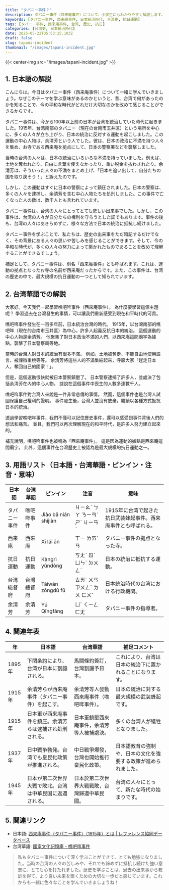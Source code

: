 ```yaml
---
title: "タパニー事件？"
description: タパニー事件（西来庵事件）について、小学生にもわかりやすく解説します。日本統治時代の台湾で起きた悲しい出来事を学びましょう。
keywords: [タパニー事件, 西来庵事件, 日本統治時代, 台湾史, 抗日運動]
tags: [タパニー事件, 西来庵事件, 台湾, 歴史, 抗日]
categories: [台湾史, 日本統治時代]
date: 2025-05-22T05:53:25.103Z
draft: false
slug: tapani-incident
thumbnail: "/images/tapani-incident.jpg"
---
```


{{< center-img src="/images/tapani-incident.jpg" >}}

## 1. 日本語の解説

こんにちは。今日はタパニー事件（西来庵事件）について一緒に学んでいきましょう。なぜこのテーマを学ぶ意味があるのかというと、昔、台湾で何があったのかを知ることで、今の平和な時代がどれだけ大切なのかを改めて感じることができるからです。

タパニー事件は、今から100年以上前の日本が台湾を統治していた時代に起きました。1915年、台湾南部のタパニー（現在の台南市玉井区）という場所を中心に、多くの人々が立ち上がり、日本の統治に反対する運動を起こしました。この運動の中心人物は、余清芳という人でした。彼は、日本の政治に不満を持つ人々を集め、お寺である西来庵を拠点にして、日本の警察署などを襲撃しました。

当時の台湾の人々は、日本の統治にいろいろな不満を持っていました。例えば、土地を奪われたり、自由に言葉を使えなかったり、重い税金を払わされたり。余清芳は、そういった人々の不満をまとめ上げ、「日本を追い出して、自分たちの国を取り戻そう！」と訴えたのです。

しかし、この運動はすぐに日本の警察によって鎮圧されました。日本の警察は、多くの人々を逮捕し、余清芳を含む中心人物たちを処刑しました。この事件で亡くなった人の数は、数千人とも言われています。

タパニー事件は、台湾の人々にとってとても悲しい出来事でした。しかし、この事件は、台湾の人々が自分たちの権利を守ろうとした証でもあります。事件の後も、台湾の人々はあきらめずに、様々な方法で日本の統治に抵抗し続けました。

タパニー事件を学ぶことで、私たちは、歴史の出来事をただ暗記するだけでなく、その背景にある人々の思いや苦しみを感じることができます。そして、今の平和な時代が、多くの人々の努力によって築かれたものであることを改めて理解することができるでしょう。

補足として、タパニー事件は、別名「西来庵事件」とも呼ばれます。これは、運動の拠点となったお寺の名前が西来庵だったからです。また、この事件は、台湾の歴史の中で、最大規模の抗日運動の一つとして知られています。

## 2. 台湾華語での解説

大家好。今天我們一起學習噍吧哖事件（西來庵事件）。 為什麼要學習這個主題呢？ 學習過去在台灣發生的事情，可以讓我們重新感受到現在和平時代的可貴。

噍吧哖事件發生在一百多年前，日本統治台灣的時代。 1915年，以台灣南部的噍吧哖（現在的台南市玉井區）為中心，許多人起義反抗日本的統治。 這個運動的中心人物是余清芳。 他聚集了對日本政治不滿的人們，以西來庵這間廟宇為據點，襲擊了日本警察局等地。

當時的台灣人對日本的統治有很多不滿。 例如，土地被奪走、不能自由地使用語言、被課徵重稅等等。 余清芳將這些人的不滿集結起來，呼籲大家「趕走日本人，奪回自己的國家！」。

但是，這個運動很快就被日本警察鎮壓了。 日本警察逮捕了許多人，並處決了包括余清芳在內的中心人物。 據說在這個事件中喪生的人數多達數千人。

噍吧哖事件對台灣人來說是一件非常悲傷的事情。 然而，這個事件也是台灣人試圖保護自己權利的證明。 事件發生後，台灣人並沒有放棄，繼續以各種方式抵抗日本的統治。

透過學習噍吧哖事件，我們不僅可以記住歷史事件，還可以感受到事件背後人們的想法和痛苦。 並且，我們可以再次理解現在的和平時代，是許多人努力建立起來的。

補充說明，噍吧哖事件也被稱為「西來庵事件」。 這是因為運動的據點是西來庵這間廟宇。 此外，這個事件在台灣歷史上被認為是最大規模的抗日運動之一。

## 3. 用語リスト（日本語・台湾華語・ピンイン・注音・意味）

| 日本語       | 台湾華語      | ピンイン      | 注音      | 意味                                            |
| ----------- | ----------- | ----------- | ----------- | --------------------------------------------- |
| タパニー事件   | 噍吧哖事件    | Jiào bā nián shìjiàn | ㄐㄧㄠˋ ㄅㄚ ㄋㄧㄢˊ ㄕˋ ㄐㄧㄢˋ | 1915年に台湾で起きた抗日武装蜂起事件。西来庵事件とも呼ばれる。              |
| 西来庵       | 西來庵       | Xī lái ān    | ㄒㄧ ㄌㄞˊ ㄢ   | タパニー事件の拠点となった寺。                               |
| 抗日運動      | 抗日運動      | Kàngrì yùndòng | ㄎㄤˋ ㄖˋ ㄩㄣˋ ㄉㄨㄥˋ | 日本の統治に抵抗する運動。                                      |
| 台湾総督府    | 台灣總督府    | Táiwān zǒngdū fǔ | ㄊㄞˊ ㄨㄢ ㄗㄨㄥˇ ㄉㄨ ㄈㄨˇ | 日本統治時代の台湾における行政機関。                                 |
| 余清芳       | 余清芳       | Yú Qīngfāng  | ㄩˊ ㄑㄧㄥ ㄈㄤ   | タパニー事件の指導者。                                         |

## 4. 関連年表

| 年          | 日本語                                                                   | 台湾華語                                                                 | 補足コメント                                                                        |
| ----------- | --------------------------------------------------------------------- | -------------------------------------------------------------------- | ----------------------------------------------------------------------------- |
| 1895年      | 下関条約により、台湾が日本に割譲される。                                                         | 馬關條約簽訂，台灣割讓予日本。                                                        | これにより、台湾は日本の統治下に置かれることになります。                                                              |
| 1915年      | 余清芳らが西来庵事件（タパニー事件）を起こす。                                                        | 余清芳等人發動西來庵事件（噍吧哖事件）。                                                       | 日本の統治に対する最大規模の武装蜂起です。                                                                 |
| 1915年      | 日本軍が西来庵事件を鎮圧。余清芳らは逮捕され処刑される。                                                     | 日本軍鎮壓西來庵事件，余清芳等人被捕處決。                                                      | 多くの台湾人が犠牲となりました。                                                                    |
| 1937年      | 日中戦争勃発。台湾でも皇民化政策が推進される。                                                         | 中日戰爭爆發，台灣也開始推行皇民化政策。                                                       | 日本語教育の強制や、日本の文化を強要する政策が進められました。                                                           |
| 1945年      | 日本が第二次世界大戦で敗北。台湾は中華民国に返還される。                                                      | 日本於第二次世界大戰戰敗，台灣歸還中華民國。                                                      | 台湾の人々にとって、新たな時代の始まりです。                                                               |

## 5. 関連リンク

*   日本語: [西来庵事件（タパニー事件）（1915年）とは | レファレンス協同データベース](https://crd.ndl.go.jp/reference/detail?page=ref_view&id=1000328170)
*   台湾華語: [國家文化記憶庫 - 噍吧哖事件](https://tcmb.culture.tw/zh-tw/detail?indexCode=online_metadata&id=112932
)

> 私もタパニー事件について深く学ぶことができて、とても勉強になりました。当時の台湾の人々の苦しみや、それでも諦めずに抵抗し続けた強い意志に、とても心を打たれました。歴史を学ぶことは、過去の出来事から教訓を得て、より良い未来を築くための大切な一歩だと感じています。これからも一緒に色々なことを学んでいきましょうね！
